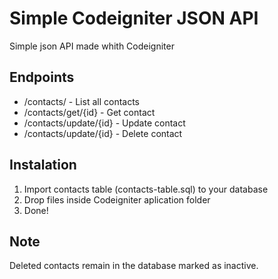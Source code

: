# Simple Codeigniter JSON API
Simple json API made whith Codeigniter


## Endpoints
+ /contacts/ - List all contacts
+ /contacts/get/{id} - Get contact
+ /contacts/update/{id} - Update contact
+ /contacts/update/{id} - Delete contact


## Instalation 
1. Import contacts table (contacts-table.sql) to your database
2. Drop files inside Codeigniter aplication folder
3. Done!


## Note
Deleted contacts remain in the database marked as inactive.
